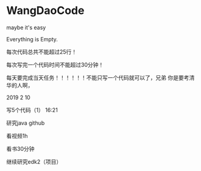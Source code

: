 # WangDaoCode
maybe it's easy

Everything is Empty.

每次代码总共不能超过25行！

每次写完一个代码时间不能超过30分钟！

每天要完成当天任务！！！！！！不能只写一个代码就可以了，兄弟 你是要考清华的人啊，

2019 2 10

写5个代码（1）  16:21

研究java github

看视频1h

看书30分钟

继续研究edk2（项目）
